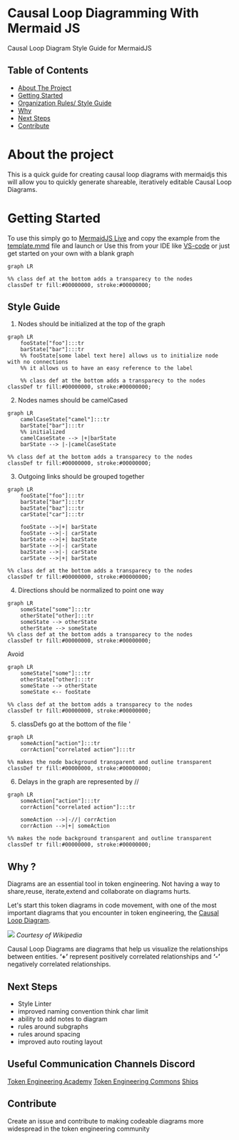 # Causal Loop Diagramming With Mermaid JS

Causal Loop Diagram Style Guide for MermaidJS 
## Table of Contents
  - [About The Project](#about-the-project)
  - [Getting Started](#getting-started)
  - [Organization Rules/ Style Guide](#style-guide)
  - [Why](#why)
  - [Next Steps](#next-steps)
  - [Contribute](#contribute)


# About the project
This is a quick guide for creating causal loop diagrams with mermaidjs this will allow you to quickly generate shareable, iteratively editable Causal Loop Diagrams.

# Getting Started 
To use this simply go to [MermaidJS Live](https://mermaid.live) and copy the example from the [template.mmd](template.mmd) file and launch or 
Use this from your IDE like [VS-code](https://code.visualstudio.com/) or just get started on your own with a blank graph 
```
graph LR

%% class def at the bottom adds a transparecy to the nodes
classDef tr fill:#00000000, stroke:#00000000;
```

## Style Guide

1. Nodes should be initialized at the top of the graph
```
graph LR
    fooState["foo"]:::tr
    barState["bar"]:::tr
    %% fooState[some label text here] allows us to initialize node with no connections
    %% it allows us to have an easy reference to the label

    %% class def at the bottom adds a transparecy to the nodes
classDef tr fill:#00000000, stroke:#00000000;
```

2. Nodes names should be camelCased 
```
graph LR
    camelCaseState["camel"]:::tr
    barState["bar"]:::tr
    %% initialized 
    camelCaseState --> |+|barState
    barState --> |-|camelCaseState

%% class def at the bottom adds a transparecy to the nodes
classDef tr fill:#00000000, stroke:#00000000;
```

3. Outgoing links should be grouped together
```
graph LR
    fooState["foo"]:::tr
    barState["bar"]:::tr
    bazState["baz"]:::tr
    carState["car"]:::tr

    fooState -->|+| barState 
    fooState -->|-| carState 
    barState -->|+| bazState 
    barState -->|-| carState 
    bazState -->|-| carState 
    carState -->|+| barState 

%% class def at the bottom adds a transparecy to the nodes
classDef tr fill:#00000000, stroke:#00000000;
```

4. Directions should be normalized to point one way
```
graph LR
    someState["some"]:::tr
    otherState["other]:::tr
    someState --> otherState
    otherState --> someState
%% class def at the bottom adds a transparecy to the nodes
classDef tr fill:#00000000, stroke:#00000000;
```
Avoid
```
graph LR
    someState["some"]:::tr
    otherState["other]:::tr
    someState --> otherState
    someState <-- fooState

%% class def at the bottom adds a transparecy to the nodes
classDef tr fill:#00000000, stroke:#00000000;
```

5. classDefs go at the bottom of the file '
```
graph LR 
    someAction["action"]:::tr
    corrAction["correlated action"]:::tr

%% makes the node background transparent and outline transparent
classDef tr fill:#00000000, stroke:#00000000;
```

6. Delays in the graph are represented by //
```
graph LR 
    someAction["action"]:::tr
    corrAction["correlated action"]:::tr

    someAction -->|-//| corrAction
    corrAction -->|+| someAction

%% makes the node background transparent and outline transparent
classDef tr fill:#00000000, stroke:#00000000;
```

## Why ?
Diagrams are an essential tool in token engineering. Not having a way to share,reuse, iterate,extend and collaborate on diagrams hurts. 

Let's start this token diagrams in code movement, with one of the most important diagrams that you encounter in token engineering, the [Causal Loop Diagram](https://en.wikipedia.org/wiki/Causal_loop_diagram).

![](https://i.imgur.com/8BYWw4K.png)
*Courtesy of Wikipedia*

Causal Loop Diagrams are diagrams that help us visualize the relationships between entities. **‘+’** represent positively correlated relationships and **‘-’** negatively correlated relationships.  


## Next Steps 
- Style Linter 
- improved naming convention think char limit
- ability to add notes to diagram
- rules around subgraphs
- rules around spacing
- improved auto routing layout

## Useful Communication Channels Discord
[Token Engineering Academy](https://discord.gg/2mNwEgrcGm)
[Token Engineering Commons](https://discord.gg/nRprMgkMcs)
[Ships](https://discord.gg/SmJv96G9PX)

## Contribute
Create an issue and contribute to making codeable diagrams 
more widespread in the token engineering community
